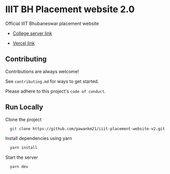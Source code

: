 
# IIIT BH Placement website 2.0

Official IIIT Bhubaneswar placement website

- [College server link](https://placement.iiit-bh.ac.in/placements)

- [Vercel link](http://iiit-placement-website-v2.vercel.app/)


## Contributing

Contributions are always welcome!

See `contributing.md` for ways to get started.

Please adhere to this project's `code of conduct`.




## Run Locally

Clone the project

```bash
  git clone https://github.com/pawankm21/iiit-placement-website-v2.git
```


Install dependencies using yarn

```bash
  yarn install
```

Start the server

```bash
  yarn dev
```


